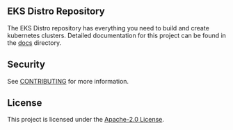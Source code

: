 ## EKS Distro Repository

The EKS Distro repository has everything you need to build and create
kubernetes clusters.  Detailed documentation for this project can be found
in the [docs](docs/index.md) directory.

## Security

See [CONTRIBUTING](CONTRIBUTING.md#security-issue-notifications) for more information.

## License

This project is licensed under the [Apache-2.0 License](LICENSE).

